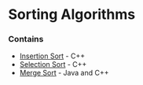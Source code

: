 # Sorting Algorithms

### Contains

- [Insertion Sort](./1-insertion-sort/) - C++
- [Selection Sort](./2-selection-sort/) - C++
- [Merge Sort](./3-merge-sort) - Java and C++
